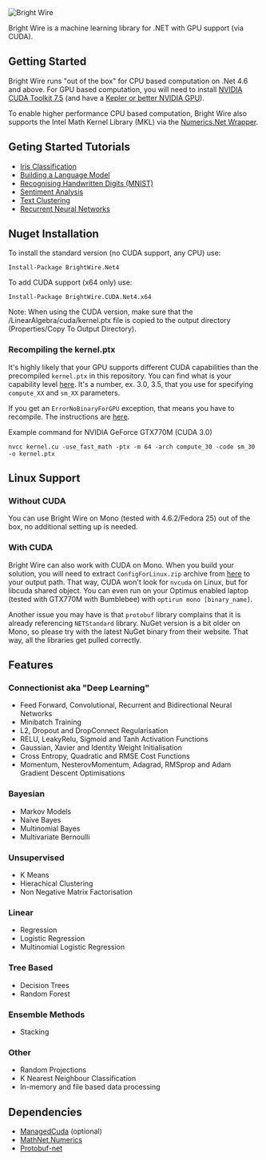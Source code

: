 <img src="http://www.jackdermody.net/Content/image/bright-wire.png" alt="Bright Wire" style="max-height:144" />

Bright Wire is a machine learning library for .NET with GPU support (via CUDA).

## Getting Started

Bright Wire runs "out of the box" for CPU based computation on .Net 4.6 and above.  For GPU based computation, you will need to install
[NVIDIA CUDA Toolkit 7.5](https://developer.nvidia.com/cuda-toolkit) 
(and have a [Kepler or better NVIDIA GPU](https://en.wikipedia.org/wiki/CUDA#GPUs_supported)).

To enable higher performance CPU based computation, Bright Wire also supports the Intel Math Kernel Library (MKL) 
via the [Numerics.Net Wrapper](http://numerics.mathdotnet.com/MKL.html).

## Geting Started Tutorials

* [Iris Classification](http://www.jackdermody.net/brightwire/article/Introduction_to_Bright_Wire)
* [Building a Language Model](http://www.jackdermody.net/brightwire/article/Generating_Text_with_Markov_Chains)
* [Recognising Handwritten Digits (MNIST)](http://www.jackdermody.net/brightwire/article/Recognising_Handwritten_Digits_(MNIST))
* [Sentiment Analysis](http://www.jackdermody.net/brightwire/article/Sentiment_Analysis)
* [Text Clustering](http://www.jackdermody.net/brightwire/article/Text_Clustering_Four_Ways)
* [Recurrent Neural Networks](http://www.jackdermody.net/brightwire/article/Teaching_a_Recurrent_Neural_Net_Binary_Addition)

## Nuget Installation

To install the standard version (no CUDA support, any CPU) use:

```
Install-Package BrightWire.Net4
```

To add CUDA support (x64 only) use:

```
Install-Package BrightWire.CUDA.Net4.x64
```

Note: When using the CUDA version, make sure that the /LinearAlgebra/cuda/kernel.ptx file is copied to the output directory (Properties/Copy To Output Directory).

### Recompiling the kernel.ptx

It's highly likely that your GPU supports different CUDA capabilities than the precompiled `kernel.ptx` in this repository. You can find what is your capability level [here](https://developer.nvidia.com/cuda-gpus). It's a number, ex. 3.0, 3.5, that you use for specifying `compute_XX` and `sm_XX` parameters.

If you get an `ErrorNoBinaryForGPU` exception, that means you have to recompile. The instructions are [here](https://github.com/jdermody/brightwire/blob/master/LinearAlgebra/cuda/readme.txt).

Example command for NVIDIA GeForce GTX770M (CUDA 3.0)

```
nvcc kernel.cu -use_fast_math -ptx -m 64 -arch compute_30 -code sm_30 -o kernel.ptx
```

## Linux Support

### Without CUDA

You can use Bright Wire on Mono (tested with 4.6.2/Fedora 25) out of the box, no additional setting up is needed.

### With CUDA

Bright Wire can also work with CUDA on Mono. When you build your solution, you will need to extract `ConfigForLinux.zip` archive from [here](https://github.com/kunzmi/managedCuda/releases) to your output path.
That way, CUDA won't look for `nvcuda` on Linux, but for libcuda shared object. You can even run on your Optimus enabled laptop (tested with GTX770M with Bumblebee) with `optirun mono [binary_name]`.

Another issue you may have is that `protobuf` library complains that it is already referencing `NETStandard` library. NuGet version is a bit older on Mono, so please try with the latest NuGet binary from their website. That way, all the libraries get pulled correctly.

## Features

### Connectionist aka "Deep Learning"
* Feed Forward, Convolutional, Recurrent and Bidirectional Neural Networks
* Minibatch Training
* L2, Dropout and DropConnect Regularisation
* RELU, LeakyRelu, Sigmoid and Tanh Activation Functions
* Gaussian, Xavier and Identity Weight Initialisation
* Cross Entropy, Quadratic and RMSE Cost Functions
* Momentum, NesterovMomentum, Adagrad, RMSprop and Adam Gradient Descent Optimisations

### Bayesian
* Markov Models
* Naive Bayes
* Multinomial Bayes
* Multivariate Bernoulli

### Unsupervised
* K Means
* Hierachical Clustering
* Non Negative Matrix Factorisation

### Linear
* Regression
* Logistic Regression
* Multinomial Logistic Regression

### Tree Based
* Decision Trees
* Random Forest

### Ensemble Methods
* Stacking

### Other
* Random Projections
* K Nearest Neighbour Classification
* In-memory and file based data processing

## Dependencies
* [ManagedCuda](https://github.com/kunzmi/managedCuda) (optional)
* [MathNet.Numerics](https://github.com/mathnet/mathnet-numerics)
* [Protobuf-net](https://github.com/mgravell/protobuf-net)

